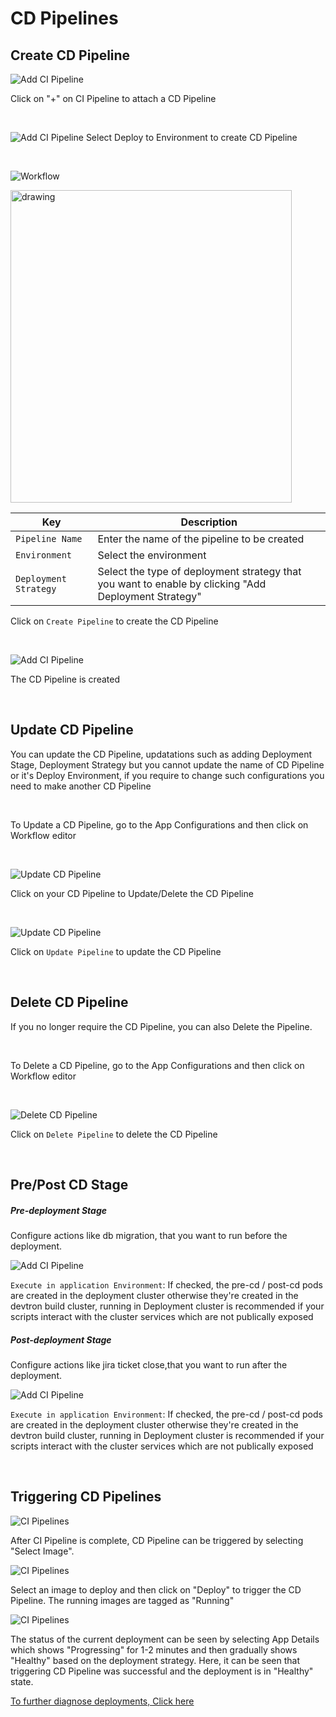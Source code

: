 # CD Pipelines

## Create CD Pipeline

![Add CI Pipeline](/workflow-editor5.PNG "Add CI Pipeline")

Click on "+" on CI Pipeline to attach a CD Pipeline

<br />

![Add CI Pipeline](/workflow-editor6.PNG "Add CI Pipeline")
Select Deploy to Environment to create CD Pipeline


<br />

![Workflow](/workflow-editor8-resize.PNG)

<img src="/workflow-editor8.PNG" alt="drawing" width="450" height="500"/>

Key | Description
----|----
`Pipeline Name` | Enter the name of the pipeline to be created
`Environment` | Select the environment
`Deployment Strategy` | Select the type of deployment strategy that  you want to enable by clicking "Add Deployment Strategy"


Click on `Create Pipeline` to create the CD Pipeline

<br />

![Add CI Pipeline](/workflow-editor9.PNG "Add CI Pipeline")

The CD Pipeline is created

<br />


## Update CD Pipeline 

You can update the CD Pipeline, updatations such as adding Deployment Stage, Deployment Strategy but you cannot update the name of CD Pipeline or it's Deploy Environment, if you require to change such configurations you need to make another CD Pipeline 

<br>

 To Update a CD Pipeline, go to the App Configurations and then click on Workflow editor
 
 <br>

![Update CD Pipeline](/update_pipeline_cd.jpg "Update CD Pipeline")

Click on your CD Pipeline to Update/Delete the  CD Pipeline

<br>


![Update CD Pipeline](/edit_cd_pipeline.jpg "Update CD Pipeline")

Click on `Update Pipeline` to update the CD Pipeline

<br>


## Delete CD Pipeline

If you no longer require the CD Pipeline, you can also Delete the Pipeline.

<br>

To Delete a CD Pipeline, go to the App Configurations and then click on Workflow editor

<br>

![Delete CD Pipeline](/edit_cd_pipeline.jpg "Delete CD Pipeline")


Click on `Delete Pipeline` to delete the CD Pipeline

<br>


##  Pre/Post CD Stage

##### Pre-deployment Stage
Configure actions like db migration, that you want to run before the deployment.

![Add CI Pipeline](/cd_pre_build.jpg "Add CD Pipeline")

`Execute in application Environment`: If checked, the pre-cd / post-cd pods are created in the deployment cluster otherwise they're created in the devtron build cluster,
running in Deployment cluster is recommended if your scripts interact with the cluster services which are not publically exposed

##### Post-deployment Stage
Configure actions like jira ticket close,that you want to run after the deployment.

![Add CI Pipeline](/cd_post_build.jpg "Add CD Pipeline")

`Execute in application Environment`: If checked, the pre-cd / post-cd pods are created in the deployment cluster otherwise they're created in the devtron build 
cluster, running in Deployment cluster is recommended if your scripts interact with the cluster services which are not publically exposed

<br>



## Triggering CD Pipelines

![CI Pipelines](/CI3.JPG "Triggering CI Pipelines")

After CI Pipeline is complete, CD Pipeline can be triggered by selecting "Select Image".

![CI Pipelines](/CD1.JPG "Triggering CI Pipelines")

Select an image to deploy and then click on "Deploy" to trigger the CD Pipeline.
The running images are tagged as "Running"


![CI Pipelines](/depdebug1edit.JPG "Triggering CI Pipelines")

The status of the current deployment can be seen by selecting App Details which shows "Progressing" for 1-2 minutes and then gradually shows "Healthy" based on the deployment strategy.
Here, it can be seen that triggering CD Pipeline was successful and the deployment is in "Healthy" state.



[To further diagnose deployments, Click here](../debugging-deployments-and-monitoring)



